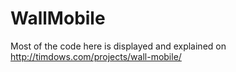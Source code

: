 # WallMobile

Most of the code here is displayed and explained on http://timdows.com/projects/wall-mobile/